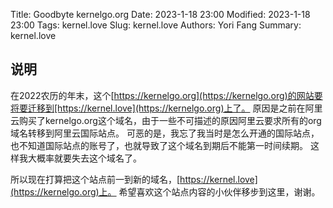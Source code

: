 Title: Goodbyte kernelgo.org
Date: 2023-1-18 23:00
Modified: 2023-1-18 23:00
Tags: kernel.love
Slug: kernel.love
Authors: Yori Fang 
Summary: kernel.love

## 说明

在2022农历的年末，这个[https://kernelgo.org](https://kernelgo.org)的网站要将要迁移到[https://kernel.love](https://kernelgo.org)上了。
原因是之前在阿里云购买了kernelgo.org这个域名，由于一些不可描述的原因阿里云要求所有的org域名转移到阿里云国际站点。
可恶的是，我忘了我当时是怎么开通的国际站点，也不知道国际站点的账号了，也就导致了这个域名到期后不能第一时间续期。
这样我大概率就要失去这个域名了。

所以现在打算把这个站点前一到新的域名，[https://kernel.love](https://kernelgo.org)上。
希望喜欢这个站点内容的小伙伴移步到这里，谢谢。

